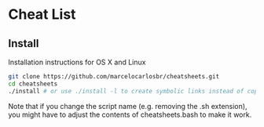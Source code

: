 # Cheat List

## Install

Installation instructions for OS X and Linux

```bash
git clone https://github.com/marcelocarlosbr/cheatsheets.git
cd cheatsheets
./install # or use ./install -l to create symbolic links instead of copying files
```

Note that if you change the script name (e.g. removing the .sh extension), you might have to adjust the contents of cheatsheets.bash to make it work.
